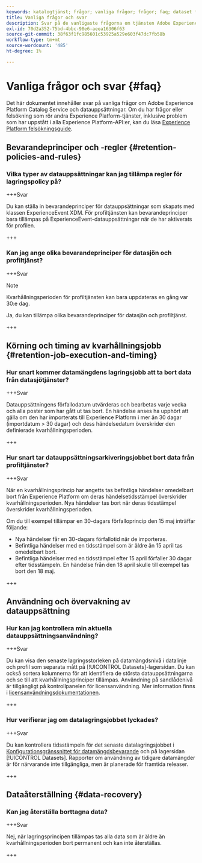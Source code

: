 ```yaml
---
keywords: katalogtjänst; frågor; vanliga frågor; frågor; faq; dataset faq
title: Vanliga frågor och svar
description: Svar på de vanligaste frågorna om tjänsten Adobe Experience Platform Catalog och datauppsättningar.
exl-id: 70d2a352-75bd-4bbc-98e6-aeea16306f63
source-git-commit: 38f63f1fc985601c53925a529e603f47dc7fb58b
workflow-type: tm+mt
source-wordcount: '485'
ht-degree: 1%

---
```


# Vanliga frågor och svar {#faq}

Det här dokumentet innehåller svar på vanliga frågor om Adobe Experience Platform Catalog Service och datauppsättningar. Om du har frågor eller felsökning som rör andra Experience Platform-tjänster, inklusive problem som har uppstått i alla Experience Platform-API:er, kan du läsa [Experience Platform felsökningsguide](../landing/troubleshooting.md).

## Bevarandeprinciper och -regler {#retention-policies-and-rules}

### Vilka typer av datauppsättningar kan jag tillämpa regler för lagringspolicy på?

+++Svar

Du kan ställa in bevarandeprinciper för datauppsättningar som skapats med klassen ExperienceEvent XDM. För profiltjänsten kan bevarandeprinciper bara tillämpas på ExperienceEvent-datauppsättningar när de har aktiverats för profilen.

+++

### Kan jag ange olika bevarandeprinciper för datasjön och profiltjänst?

+++Svar

>[!NOTE]
>
>Kvarhållningsperioden för profiltjänsten kan bara uppdateras en gång var 30:e dag.

Ja, du kan tillämpa olika bevarandeprinciper för datasjön och profiltjänst.

+++

## Körning och timing av kvarhållningsjobb {#retention-job-execution-and-timing}

### Hur snart kommer datamängdens lagringsjobb att ta bort data från datasjötjänster?

+++Svar

Datauppsättningens förfallodatum utvärderas och bearbetas varje vecka och alla poster som har gått ut tas bort. En händelse anses ha upphört att gälla om den har importerats till Experience Platform i mer än 30 dagar (importdatum > 30 dagar) och dess händelsedatum överskrider den definierade kvarhållningsperioden.

+++

### Hur snart tar datauppsättningsarkiveringsjobbet bort data från profiltjänster?

+++Svar

När en kvarhållningsprincip har angetts tas befintliga händelser omedelbart bort från Experience Platform om deras händelsetidsstämpel överskrider kvarhållningsperioden. Nya händelser tas bort när deras tidsstämpel överskrider kvarhållningsperioden.

Om du till exempel tillämpar en 30-dagars förfalloprincip den 15 maj inträffar följande:

- Nya händelser får en 30-dagars förfallotid när de importeras.
- Befintliga händelser med en tidsstämpel som är äldre än 15 april tas omedelbart bort.
- Befintliga händelser med en tidsstämpel efter 15 april förfaller 30 dagar efter tidsstämpeln. En händelse från den 18 april skulle till exempel tas bort den 18 maj.

+++

## Användning och övervakning av datauppsättning

### Hur kan jag kontrollera min aktuella datauppsättningsanvändning?

+++Svar

Du kan visa den senaste lagringsstorleken på datamängdsnivå i datalinje och profil som separata mått på [!UICONTROL Datasets]-lagersidan. Du kan också sortera kolumnerna för att identifiera de största datauppsättningarna och se till att kvarhållningsprinciper tillämpas. Användning på sandlådenivå är tillgängligt på kontrollpanelen för licensanvändning. Mer information finns i [licensanvändningsdokumentationen](../dashboards/guides/license-usage.md).

+++

### Hur verifierar jag om datalagringsjobbet lyckades?

+++Svar

Du kan kontrollera tidsstämpeln för det senaste datalagringsjobbet i [Konfigurationsgränssnittet för datamängdsbevarande](./datasets/user-guide.md#data-retention-policy) och på lagersidan [!UICONTROL Datasets]. Rapporter om användning av tidigare datamängder är för närvarande inte tillgängliga, men är planerade för framtida releaser.

+++

## Dataåterställning {#data-recovery}

### Kan jag återställa borttagna data?

+++Svar

Nej, när lagringsprincipen tillämpas tas alla data som är äldre än kvarhållningsperioden bort permanent och kan inte återställas.

+++
